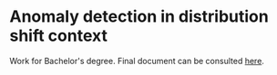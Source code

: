 # Anomaly detection in distribution shift context  
Work for Bachelor's degree. Final document can be consulted [here](https://github.com/cimuletz/detectia-de-anomalii/blob/main/Lucrare_de_licen%C8%9B%C4%83.pdf).
